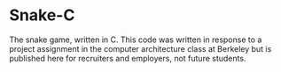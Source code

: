 # Snake-C
The snake game, written in C. This code was written in response to a project assignment in the computer architecture class at Berkeley but is published here for recruiters and employers, not future students.
